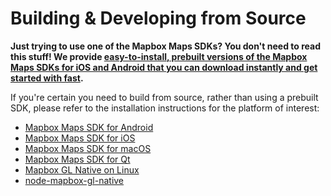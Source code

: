 # Building & Developing from Source

**Just trying to use one of the Mapbox Maps SDKs? You don't need to read this stuff! We
provide [easy-to-install, prebuilt versions of the Mapbox Maps SDKs for iOS and Android
that you can download instantly and get started with fast](https://www.mapbox.com/install/).**

If you're certain you need to build from source, rather than using a prebuilt SDK, please
refer to the installation instructions for the platform of interest:

* [Mapbox Maps SDK for Android](platform/android/README.md)
* [Mapbox Maps SDK for iOS](platform/ios/INSTALL.md)
* [Mapbox Maps SDK for macOS](platform/macos/INSTALL.md)
* [Mapbox Maps SDK for Qt](platform/qt/README.md)
* [Mapbox GL Native on Linux](platform/linux/README.md)
* [node-mapbox-gl-native](platform/node/DEVELOPING.md)
